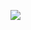 <!--
-👋 Hi, I’m @Abdullah-Bashaaib
- 👀 I’m interested in ...
- 🌱 I’m currently learning ...
- 💞️ I’m looking to collaborate on ...
- 📫 How to reach me ...
- 😄 Pronouns: ...
- ⚡ Fun fact: ...
-->
<!--
Abdullah-Bashaaib/Abdullah-Bashaaib is a ✨ special ✨ repository because its `README.md` (this file) appears on your GitHub profile.
You can click the Preview link to take a look at your changes.
-->
  <img src="https://readme-typing-svg.herokuapp.com?color=6100FF&width=380&height=28&lines=Hi👋+I'm+Abdullah+Bashaaib..;IT+Student;Open-Source+Enthusiast..;Learning+In+Public..;Nice+To+Meet+You+....&center=true"></a></p>
